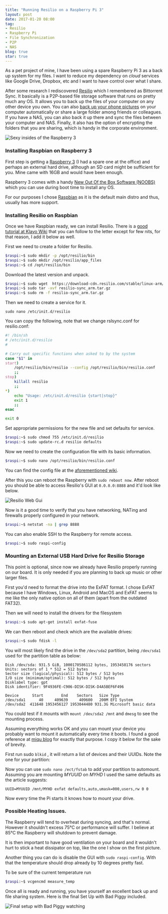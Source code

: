 ```yaml
---
title: "Running Resilio on a Raspberry Pi 3"
layout: post
date: 2017-01-20 08:00
tag:
- Resilio
- Raspberry Pi
- File Synchronization
- P2P
- NAS
blog: true
star: true
---
```


As a pet project of mine, I have been using a spare Raspberry Pi 3 as a back up system for my files. I want to reduce my dependency on *cloud* services like Google Drive, Dropbox, etc and I want to have control over what I share.

After some research I rediscovered [Resilio](https://www.resilio.com) which I remembered as Bittorrent Sync. It basically is a P2P-based file storage software that runs on pretty much any OS. It allows you to back up the files of your computer on any other device you own. You can also [back up your phone pictures](https://itunes.apple.com/us/app/resilio-sync-file-transfer/id1126282325?mt=8) on your computer automatically or share a large folder among friends or colleagues. If you have a NAS, you can also back it up there and sync the files between your computer and NAS. Finally, it also has the option of encrypting the folders that you are sharing, which is handy in the corporate environment.

![Sexy insides of the Raspberry 3](/assets/images/resilio_raspberry.jpg)

### Installing Raspbian on Raspberry 3

First step is getting a [Raspberry 3](https://www.raspberrypi.org/products/raspberry-pi-3-model-b/) (I had a spare one at the office) and perhaps an external hard drive, although an SD card might be sufficient for you. Mine came with 16GB and would have been enough.

Raspberry 3 comes with a handy [New Out Of the Box Software (NOOBS)](https://www.raspberrypi.org/downloads/noobs/) which you can use during boot time to install any OS.

For our purposes I chose [Raspbian](https://www.raspberrypi.org/downloads/raspbian/) as it is the default main distro and thus, usually has more support.


### Installing Resilio on Raspbian


Once we have Raspbian ready, we can install Resilio. There is a [good tutorial at Klavo Wiki](https://goo.gl/ft8GzF) that you can follow to the letter except for few nits, for that reason, I add it below as well.

First we need to create a folder for Resilio.

```sh
$raspi:~$ sudo mkdir -p /opt/resilio/bin
$raspi:~$ sudo mkdir /opt/resilio/app_files
$raspi:~$ cd /opt/resilio/bin
```

Download the latest version and unpack.

```sh
$raspi:~$ sudo wget  https://download-cdn.resilio.com/stable/linux-arm/resilio-sync_arm.tar.gz
$raspi:~$ sudo tar -xvf resilio-sync_arm.tar.gz
$raspi:~$ sudo rm -f resilio-sync_arm.tar.gz
```

Then we need to create a service for it.

```
sudo nano /etc/init.d/resilio
```

You can copy the following, note that we change rslsync.conf for resilio.conf:

```sh
#! /bin/sh
# /etc/init.d/resilio
#

# Carry out specific functions when asked to by the system
case "$1" in
start)
    /opt/resilio/bin/resilio --config /opt/resilio/bin/resilio.conf
    ;;
stop)
    killall resilio
    ;;
*)
    echo "Usage: /etc/init.d/resilio {start|stop}"
    exit 1
    ;;
esac

exit 0

```

Set appropriate permissions for the new file and set defaults for service.

```sh
$raspi:~$ sudo chmod 755 /etc/init.d/resilio
$raspi:~$ sudo update-rc.d resilio defaults
```

Now we need to create the configuration file with its basic information.

```sh
$raspi:~$ sudo nano /opt/resilio/bin/resilio.conf
```
You can find the config file at the [aforementioned wiki](https://goo.gl/ft8GzF).

After this you can reboot the Raspberry with `sudo reboot now`. After reboot you should be able to access Resilio's GUI at `0.0.0.0:8888` and it'd look like below.

![Resilio Web Gui](/assets/images/resilio_gui.png)

Now is it a good time to verify that you have networking, NATing and firewalls properly configured in your network.

```sh
$raspi:~$ netstat -na | grep 8888

```

You can also enable SSH to the Raspberry for remote access.

```sh
$raspi:~$ sudo raspi-config

```

### Mounting an External USB Hard Drive for Resilio Storage

This point is optional, since now we already have Resilio properly running on our board. It is only needed if you are planning to back up music or other larger files.

First you'd need to format the drive into the ExFAT format. I chose ExFAT because I have Windows, Linux, Android and MacOS and ExFAT seems to me like the only native option on all of them (apart from the outdated FAT32).  

Then we will need to install the drivers for the filesystem

```sh
$raspi:~$ sudo apt-get install exfat-fuse

```

We can then reboot and check which are the available drives:

```sh
$raspi:~$ sudo fdisk -l
```

You will most likely find the drive in the `/dev/sda2` partition, being `/dev/sda1` used for the partition table as below:

```
Disk /dev/sda: 931.5 GiB, 1000170586112 bytes, 1953458176 sectors
Units: sectors of 1 * 512 = 512 bytes
Sector size (logical/physical): 512 bytes / 512 bytes
I/O size (minimum/optimal): 512 bytes / 512 bytes
Disklabel type: gpt
Disk identifier: 9F4936FE-C906-DISK-DISK-D4A5BEF6F496

Device      Start        End    Sectors   Size Type
/dev/sda1      40     409639     409600   200M EFI System
/dev/sda2  411648 1953456127 1953044480 931.3G Microsoft basic data
```


You could test if it mounts with `mount /dev/sda2 /mnt` and `dmesg` to see the mounting process.

Assuming everything works OK and you can mount your device you probably want to mount it automatically every time it boots. I found a good reference at [miqu blog](https://miqu.me/blog/2015/01/14/tip-exfat-hdd-with-raspberry-pi/) for exactly that purpose. I copy it below for the sake of brevity.

First run sudo `blkid` , it will return a list of devices and their UUIDs. Note the one for your partition:

Now you can use `sudo nano /ect/fstab` to add your partition to automount. Assuming you are mounting *MYUUID* on *MYHD* I used the same defaults as the article suggests:

```
UUID=MYUUID /mnt/MYHD exfat defaults,auto,umask=000,users,rw 0 0
```

Now every time the Pi starts it knows how to mount your drive.

### Possible Heating Issues.

The Raspberry will tend to overheat during syncing, and that's normal. However it shouldn't excess 75°C or performance will suffer. I believe at 85°C the Raspberry will shutdown to prevent damage.

It is then important to have good ventilation on your board and it wouldn't hurt to stick a heat dissipator on top, like the one I show on the first picture.

Another thing you can do is disable the GUI with `sudo raspi-config`. With that the temperature should drop already by 10 degrees pretty fast.

To be sure of the current temperature run

```sh
$raspi:~$ vcgencmd measure_temp
```

Once all is ready and running, you have yourself an excellent back up and file sharing system.  Here is the final Set Up with Bad Piggy included.

![Final setup with Bad Piggy watching](/assets/images/raspberry_setup.jpg)
